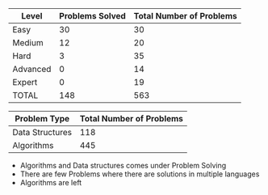 |Level|Problems Solved|Total Number of Problems|
|-----|---------------|------------------------|
|Easy|30|30|
|Medium|12|20|
|Hard|3|35|
|Advanced|0|14|
|Expert|0|19|
|TOTAL|148|563|

|Problem Type|Total Number of Problems|
|------------|------------------------|
|Data Structures|118|
|Algorithms|445|

- Algorithms and Data structures comes under Problem Solving
- There are few Problems where there are solutions in multiple languages
- Algorithms are left
